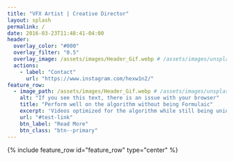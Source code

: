 ```yaml
---
title: "VFX Artist | Creative Director"
layout: splash
permalink: /
date: 2016-03-23T11:48:41-04:00
header:
  overlay_color: "#000"
  overlay_filter: "0.5"
  overlay_image: /assets/images/Header_Gif.webp # /assets/images/unsplash-image-1.jpg
  actions:
    - label: "Contact"
      url: "https://www.instagram.com/hexw1n2/"
feature_row:
  - image_path: /assets/images/Header_Gif.webp # /assets/images/unsplash-gallery-image-2-th.jpg
    alt: "If you see this text, there is an issue with your browser"
    title: "Perform well on the algorithm without being Formulaic"
    excerpt: 'Videos optimized for the algorithm while still being unique and artistic.'
    url: "#test-link"
    btn_label: "Read More"
    btn_class: "btn--primary"
---
```


{% include feature_row id="feature_row" type="center" %}